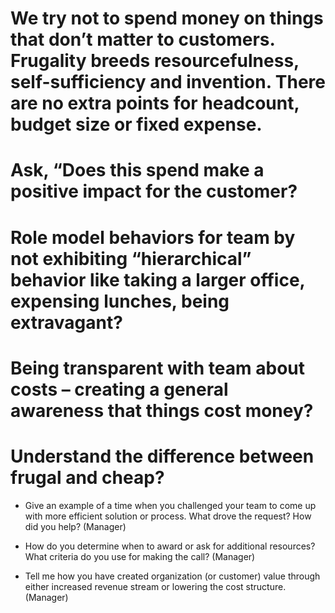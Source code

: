 
# We try not to spend money on things that don’t matter to customers.  Frugality breeds resourcefulness, self-sufficiency and invention.  There are no extra points for headcount, budget size or fixed expense.

# Ask, “Does this spend make a positive impact for the customer?

# Role model behaviors for team by not exhibiting “hierarchical” behavior like taking a larger office, expensing lunches, being extravagant?
# Being transparent with team about costs – creating a general awareness that things cost money? 
# Understand the difference between frugal and cheap?



- Give an example of a time when you challenged your team to come up with more efficient solution or process.  What drove the request?  How did you help?  (Manager)

- How do you determine when to award or ask for additional resources?  What criteria do you use for making the call?  (Manager)

- Tell me how you have created organization (or customer) value through either increased revenue stream or lowering the cost structure.  (Manager)
